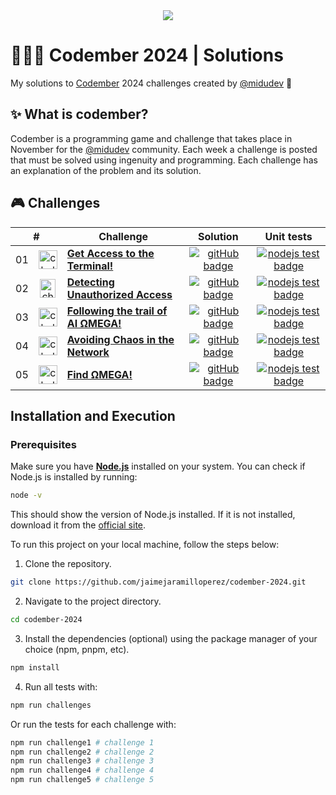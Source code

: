 <div align="center">
  <a href="https://codember.dev">
    <img src="https://github.com/user-attachments/assets/0ee27fc7-b7d7-4748-a599-353ed760dca4" />
  </a>
</div>

# 👨🏻‍💻 Codember 2024 | Solutions

My solutions to [Codember](https://codember.dev) 2024 challenges created by [@midudev](https://github.com/midudev) 👾

## ✨ What is codember?

Codember is a programming game and challenge that takes place in November for the [@midudev](https://github.com/midudev) community. Each week a challenge is posted that must be solved using ingenuity and programming. Each challenge has an explanation of the problem and its solution.

## 🎮 Challenges

<table>
  <thead>
    <tr>
      <th align="center" colspan="2">#</th>
      <th align="center">Challenge</th>
      <th align="center">Solution</th>
      <th align="center">Unit tests</th>
    </td>
  </thead>
  <tbody>
    <tr>
      <td align="center">01</td>
      <td align="center">
        <img src="https://github.com/user-attachments/assets/a4ac71b3-b8b2-4335-9b38-512c36e1e30a" alt="challenge #01" width="30" height="30" />
      </td>
      <td>
        <a href="/src/challenge-01/README.md"><strong>Get Access to the Terminal!</strong></a>
      </td>
      <td align="center">
        <a href="/src/challenge-01/index.js">
          <img src="https://img.shields.io/badge/Code-181717?logo=github&logoColor=fff&style=flat-square" alt="gitHub badge" />
        </a>
      </td>
      <td align="center">
        <a href="/src/challenge-01/index.test.js">
          <img src="https://img.shields.io/badge/Tests-181717?logo=nodedotjs&logoColor=fff&color=000" alt="nodejs test badge" />
        </a>
      </td>
    </tr>
    <tr>
      <td align="center">02</td>
      <td align="center">
        <img src="https://github.com/user-attachments/assets/dc7d98fc-3117-480f-bd22-f38c9b1c9302" alt="challenge #02" width="25" height="30" />
      </td>
      <td>
        <a href="/src/challenge-02/README.md"><strong>Detecting Unauthorized Access</strong></a>
      </td>
      <td align="center">
        <a href="/src/challenge-02/index.js">
          <img src="https://img.shields.io/badge/Code-181717?logo=github&logoColor=fff&style=flat-square" alt="gitHub badge" />
        </a>
      </td>
      <td align="center">
        <a href="/src/challenge-02/index.test.js">
          <img src="https://img.shields.io/badge/Tests-181717?logo=nodedotjs&logoColor=fff&color=000" alt="nodejs test badge" />
        </a>
      </td>
    </tr>
    <tr>
      <td align="center">03</td>
      <td align="center">
        <img src="https://github.com/user-attachments/assets/95922ce2-7e60-4a32-8a7d-3cd551ed02fe" alt="challenge #03" width="30" height="30" />
      </td>
      <td>
        <a href="/src/challenge-03/README.md"><strong>Following the trail of AI ΩMEGA!</strong></a>
      </td>
      <td align="center">
        <a href="/src/challenge-03/index.js">
          <img src="https://img.shields.io/badge/Code-181717?logo=github&logoColor=fff&style=flat-square" alt="gitHub badge" />
        </a>
      </td>
      <td align="center">
        <a href="/src/challenge-03/index.test.js">
          <img src="https://img.shields.io/badge/Tests-181717?logo=nodedotjs&logoColor=fff&color=000" alt="nodejs test badge" />
        </a>
      </td>
    </tr>
    <tr>
      <td align="center">04</td>
      <td align="center">
        <img src="https://github.com/user-attachments/assets/4f4f1445-d638-4299-bc74-b19689645dea" alt="challenge #04" width="30" height="30" />
      </td>
      <td>
        <a href="/src/challenge-04/README.md"><strong>Avoiding Chaos in the Network</strong></a>
      </td>
      <td align="center">
        <a href="/src/challenge-04/index.js">
          <img src="https://img.shields.io/badge/Code-181717?logo=github&logoColor=fff&style=flat-square" alt="gitHub badge" />
        </a>
      </td>
      <td align="center">
        <a href="/src/challenge-04/index.test.js">
          <img src="https://img.shields.io/badge/Tests-181717?logo=nodedotjs&logoColor=fff&color=000" alt="nodejs test badge" />
        </a>
      </td>
    </tr>
    <tr>
      <td align="center">05</td>
      <td align="center">
        <img src="https://github.com/user-attachments/assets/d0e762e5-7591-4c14-9bac-9161336432e5" alt="challenge #05" width="30" height="30" />
      </td>
      <td>
        <a href="/src/challenge-05/README.md"><strong>Find ΩMEGA!</strong></a>
      </td>
      <td align="center">
        <a href="/src/challenge-05/index.js">
          <img src="https://img.shields.io/badge/Code-181717?logo=github&logoColor=fff&style=flat-square" alt="gitHub badge" />
        </a>
      </td>
      <td align="center">
        <a href="/src/challenge-05/index.test.js">
          <img src="https://img.shields.io/badge/Tests-181717?logo=nodedotjs&logoColor=fff&color=000" alt="nodejs test badge" />
        </a>
      </td>
    </tr>
  </tbody>
</table>

## Installation and Execution

### Prerequisites

Make sure you have [**Node.js**](https://nodejs.org/) installed on your system. You can check if Node.js is installed by running:

```bash
node -v
```

This should show the version of Node.js installed. If it is not installed, download it from the [official site](https://nodejs.org/).

To run this project on your local machine, follow the steps below:

1. Clone the repository.

```bash
git clone https://github.com/jaimejaramilloperez/codember-2024.git
```

2. Navigate to the project directory.

```bash
cd codember-2024
```

3. Install the dependencies (optional) using the package manager of your choice (npm, pnpm, etc).

```bash
npm install
```

4. Run all tests with:

```bash
npm run challenges
```

Or run the tests for each challenge with:

```bash
npm run challenge1 # challenge 1
npm run challenge2 # challenge 2
npm run challenge3 # challenge 3
npm run challenge4 # challenge 4
npm run challenge5 # challenge 5
```
